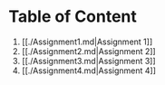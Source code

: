 # Table of Content
1. [[./Assignment1.md|Assignment 1]]
2. [[./Assignment2.md|Assignment 2]]
3. [[./Assignment3.md|Assignment 3]]
4. [[./Assignment4.md|Assignment 4]]

